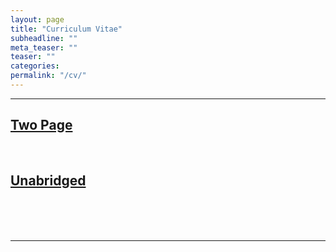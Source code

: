 ```yaml
---
layout: page
title: "Curriculum Vitae"
subheadline: ""
meta_teaser: ""
teaser: ""
categories:
permalink: "/cv/"
---
```

<!--more-->
<hr>

## <a href='/local_files/Tofflemire_CV_2page.pdf' target="_blank">Two Page</a>

<br/>

## <a href='/local_files/Tofflemire_CV.pdf' target="_blank">Unabridged</a>

<br/>

<br/>

<br/>

<hr>

